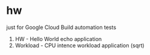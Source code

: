 # hw
just for Google Cloud Build automation tests


1. HW - Hello World echo application
2. Workload - CPU intence workload application (sqrt)
